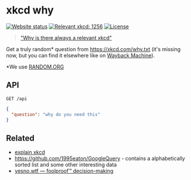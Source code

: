 # xkcd why

[![Website status](https://img.shields.io/website/https/xkcd-why.now.sh.svg)](https://xkcd-why.now.sh/)
[![Relevant xkcd: 1256](https://img.shields.io/badge/relevant%20xkcd-1256-blue)](https://xkcd.com/1256/)
[![License](https://img.shields.io/github/license/kidonng/xkcd-why.svg)](LICENSE)

> ["Why is there always a relevant xkcd"](https://www.reddit.com/r/xkcd/comments/35gp1g/whytxt/cr4fjlm/)

Get a truly random* question from https://xkcd.com/why.txt (it's missing now, but you can find it elsewhere like on [Wayback Machine](https://web.archive.org/web/20180729163548/https://xkcd.com/why.txt)).

*We use [RANDOM.ORG](https://www.random.org/)

## API

`GET /api`

```json
{
  "question": "why do you need this"
}
```

## Related

- [explain xkcd](https://explainxkcd.com/wiki/index.php/1256:_Questions)
- https://github.com/1995eaton/GoogleQuery - contains a alphabetically sorted list and some other interesting data
- [yesno.wtf — foolproof™ decision-making](https://yesno.wtf/)
